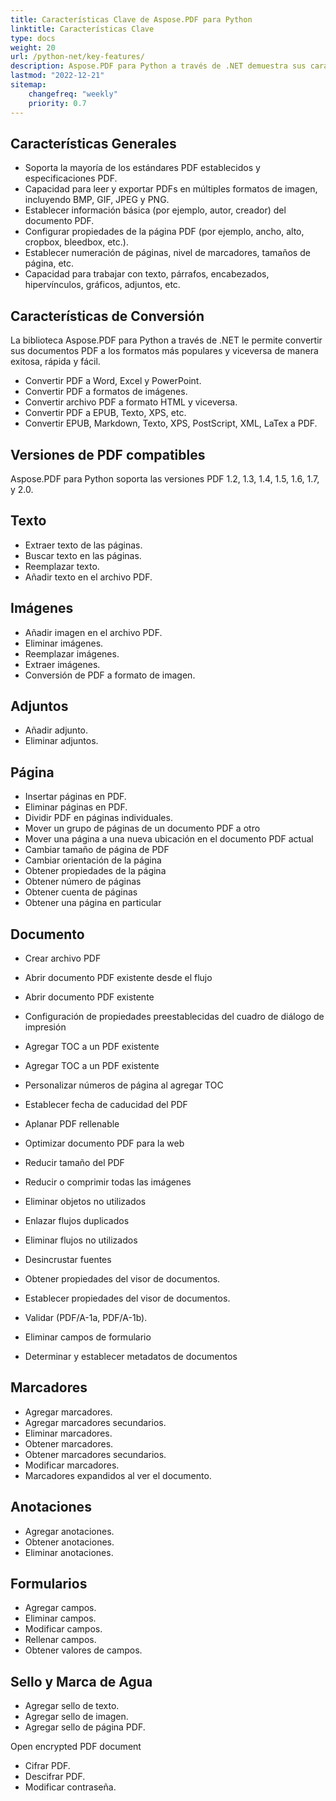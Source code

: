 ```yaml
---
title: Características Clave de Aspose.PDF para Python
linktitle: Características Clave
type: docs
weight: 20
url: /python-net/key-features/
description: Aspose.PDF para Python a través de .NET demuestra sus características generales. Muestra las versiones de PDF soportadas y todas las manipulaciones que podemos hacer con PDF.
lastmod: "2022-12-21"
sitemap:
    changefreq: "weekly"
    priority: 0.7
---
```


## Características Generales

- Soporta la mayoría de los estándares PDF establecidos y especificaciones PDF.
- Capacidad para leer y exportar PDFs en múltiples formatos de imagen, incluyendo BMP, GIF, JPEG y PNG.
- Establecer información básica (por ejemplo, autor, creador) del documento PDF.
- Configurar propiedades de la página PDF (por ejemplo, ancho, alto, cropbox, bleedbox, etc.).
- Establecer numeración de páginas, nivel de marcadores, tamaños de página, etc.
- Capacidad para trabajar con texto, párrafos, encabezados, hipervínculos, gráficos, adjuntos, etc.

## Características de Conversión

La biblioteca Aspose.PDF para Python a través de .NET le permite convertir sus documentos PDF a los formatos más populares y viceversa de manera exitosa, rápida y fácil.

- Convertir PDF a Word, Excel y PowerPoint.
- Convertir PDF a formatos de imágenes.
- Convertir archivo PDF a formato HTML y viceversa.
- Convertir PDF a EPUB, Texto, XPS, etc.
- Convertir EPUB, Markdown, Texto, XPS, PostScript, XML, LaTex a PDF.

## Versiones de PDF compatibles

Aspose.PDF para Python soporta las versiones PDF 1.2, 1.3, 1.4, 1.5, 1.6, 1.7, y 2.0.

## Texto

- Extraer texto de las páginas.
- Buscar texto en las páginas.
- Reemplazar texto.
- Añadir texto en el archivo PDF.

## Imágenes

- Añadir imagen en el archivo PDF.
- Eliminar imágenes.
- Reemplazar imágenes.
- Extraer imágenes.
- Conversión de PDF a formato de imagen.

## Adjuntos

- Añadir adjunto.
- Eliminar adjuntos.

## Página

- Insertar páginas en PDF.
- Eliminar páginas en PDF.
- Dividir PDF en páginas individuales.
- Mover un grupo de páginas de un documento PDF a otro
- Mover una página a una nueva ubicación en el documento PDF actual
- Cambiar tamaño de página de PDF
- Cambiar orientación de la página
- Obtener propiedades de la página
- Obtener número de páginas
- Obtener cuenta de páginas
- Obtener una página en particular

## Documento

- Crear archivo PDF
- Abrir documento PDF existente desde el flujo
- Abrir documento PDF existente

- Configuración de propiedades preestablecidas del cuadro de diálogo de impresión
- Agregar TOC a un PDF existente
- Agregar TOC a un PDF existente
- Personalizar números de página al agregar TOC
- Establecer fecha de caducidad del PDF
- Aplanar PDF rellenable
- Optimizar documento PDF para la web
- Reducir tamaño del PDF
- Reducir o comprimir todas las imágenes
- Eliminar objetos no utilizados
- Enlazar flujos duplicados
- Eliminar flujos no utilizados
- Desincrustar fuentes
- Obtener propiedades del visor de documentos.
- Establecer propiedades del visor de documentos.
- Validar (PDF/A-1a, PDF/A-1b).
- Eliminar campos de formulario
- Determinar y establecer metadatos de documentos

## Marcadores

- Agregar marcadores.
- Agregar marcadores secundarios.
- Eliminar marcadores.
- Obtener marcadores.
- Obtener marcadores secundarios.
- Modificar marcadores.
- Marcadores expandidos al ver el documento.

## Anotaciones

- Agregar anotaciones.
- Obtener anotaciones.
- Eliminar anotaciones.

## Formularios

- Agregar campos.
- Eliminar campos.
- Modificar campos.
- Rellenar campos.
- Obtener valores de campos.

## Sello y Marca de Agua

- Agregar sello de texto.
- Agregar sello de imagen.
- Agregar sello de página PDF.




































































































































































































































































































































































































































































































































































































































































































































































































































































































































































































































































Open encrypted PDF document  
- Cifrar PDF.  
- Descifrar PDF.  
- Modificar contraseña.